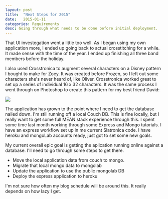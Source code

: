 ```yaml
---
layout: post
title:  "Next Steps for 2015"
date:   2015-01-11
categories: Requirements
desc: Going through what needs to be done before initial deployment.
---
```


That UI investegation went a little too well. As I began using my own application more, I ended up going back to actual crosstitching for a while. It made sense with the time of the year. I ended up finishing all three band members before the holiday.

I also used Crosstronica to augment several characters on a Disney pattern I bought to make for Zoey. It was created before Frozen, so I left out some characters she's never heard of, like Oliver. Crosstronica worked great to set up a series of individual 16 x 32 characters. It was the same process I went through on Photoshop to create this pattern for my best friend David:

<div code-showhide headline="Davids Friends">

  <div class="image-plus-caption">
    <img src="/ms_assets/images/2015-01-11/villians-crosstitch.jpg">
  </div>

</div>

The application has grown to the point where I need to get the database nailed down. I'm still running off a local Couch DB. This is fine locally, but I really want to get some full MEAN stack experience through this. I spent some time last month working through some Express and Mongo tutorials. I have an express workflow set up in me current Slatronica code. I have heroku and mongoLab accounts ready, just got to set some new goals.

My current overall epic goal is getting the aplication running online against a database. I'll need to go through some steps to get there.

- Move the local application data from couch to mongo.
- Migrate that local mongo data to mongolab
- Update the application to use the public mongolab DB
- Deploy the express application to heroku

I'm not sure how often my blog schedule will be around this. It really depends on how lazy I get.

